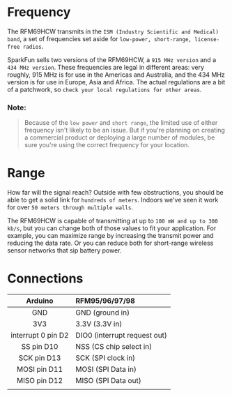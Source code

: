 # Frequency
The RFM69HCW transmits in the `ISM (Industry Scientific and Medical) band`, a set of frequencies set aside for `low-power, short-range, license-free radios`.

SparkFun sells two versions of the RFM69HCW, a `915 MHz version` and a `434 MHz version`. These frequencies are legal in different areas: very roughly, 915 MHz is for use in the Americas and Australia, and the 434 MHz version is for use in Europe, Asia and Africa. The actual regulations are a bit of a patchwork, so `check your local regulations for other areas`.

### Note: 
>Because of the `low power` and `short range`, the limited use of either frequency isn't likely to be an issue. But if you're planning on creating a commercial product or deploying a large number of modules, be sure you're using the correct frequency for your location.

# Range
How far will the signal reach? Outside with few obstructions, you should be able to get a solid link for `hundreds of meters`. Indoors we've seen it work for over `50 meters through multiple walls`.

The RFM69HCW is capable of transmitting at up to `100 mW and up to 300 kb/s`, but you can change both of those values to fit your application. For example, you can maximize range by increasing the transmit power and reducing the data rate. Or you can reduce both for short-range wireless sensor networks that sip battery power.

# Connections
|    Arduino                | RFM95/96/97/98              |
|:-------------------------:|:----------------------------|
|                GND        |GND   (ground in)            |
|                3V3        |3.3V  (3.3V in)              |
|interrupt 0 pin D2         |DIO0  (interrupt request out)|
|         SS pin D10        |NSS   (CS chip select in)    |
|        SCK pin D13        |SCK   (SPI clock in)         |
|       MOSI pin D11        |MOSI  (SPI Data in)          |
|       MISO pin D12        |MISO  (SPI Data out)         |
|                                                         |